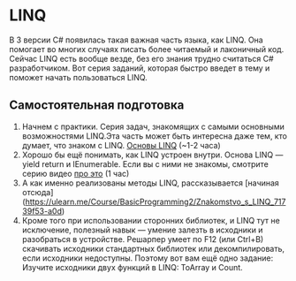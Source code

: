 # LINQ

В 3 версии C#  появилась такая важная часть языка, как LINQ. Она помогает во многих случаях писать более читаемый и лаконичный код.
Сейчас LINQ есть вообще везде, без его знания трудно считаться C# разработчиком.
Вот серия заданий, которая быстро введет в тему и поможет начать пользоваться LINQ.

## Самостоятельная подготовка

1. Начнем с практики. Серия задач, знакомящих с самыми основными возможностями LINQ.Эта часть может быть интересна даже тем, кто думает, что знаком с LINQ. [Основы LINQ](https://ulearn.me/Course/Linq/Vviedieniie_3446fab2-15df-4045-ab40-abc1f3dc87c8) (~1-2 часа)
2. Хорошо бы ещё понимать, как LINQ устроен внутри. Основа LINQ — yield return и IEnumerable. Если вы с ними не знакомы, смотрите серию видео [про это](https://ulearn.me/Course/BasicProgramming2/foreach_IEnumerable_i_IEnumerator_49c485c2-d2a7-4362-a473-5757719bd002) (1 час)
3. А как именно реализованы методы LINQ, рассказывается [начиная отсюда] (https://ulearn.me/Course/BasicProgramming2/Znakomstvo_s_LINQ_71739f53-a0d)
4. Кроме того при использовании сторонних библиотек, и LINQ тут не исключение, полезный навык — умение залезть в исходники и разобраться в устройстве. Решарпер умеет по F12 (или Ctrl+B) скачивать исходники стандартных библиотек или декомпилировать, если исходники недоступны. Поэтому вот вам ещё одно задание: Изучите исходники двух функций в LINQ: ToArray и Count.

